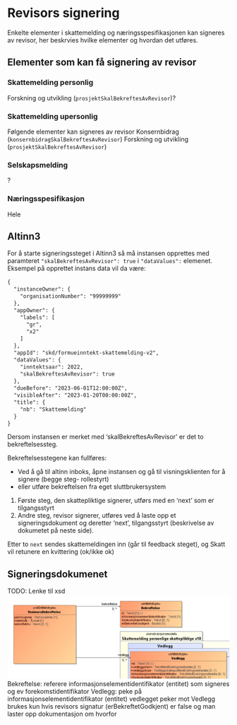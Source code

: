 # Revisors signering
Enkelte elementer i skattemelding og næringsspesifikasjonen kan signeres av revisor, her beskrvies hvilke elementer og hvordan det utføres. 


## Elementer som kan få signering av revisor
### Skattemelding personlig
Forskning og utvikling (`prosjektSkalBekreftesAvRevisor`)?

### Skattemelding upersonlig
Følgende elementer kan signeres av revisor
Konsernbidrag (`konsernbidragSkalBekreftesAvRevisor`)
Forskning og utvikling (`prosjektSkalBekreftesAvRevisor`)

### Selskapsmelding
? 

### Næringsspesifikasjon
Hele

## Altinn3
For å starte signeringssteget i Altinn3 så må instansen opprettes med paramteret
`"skalBekreftesAvRevisor": true` i `"dataValues":` elemenet. Eksempel på opprettet instans data vil da være: 
```
{
  "instanceOwner": {
    "organisationNumber": "99999999"
  },
  "appOwner": {
    "labels": [
      "gr",
      "x2"
    ]
  },
  "appId": "skd/formueinntekt-skattemelding-v2",
  "dataValues": {
    "inntektsaar": 2022,
    "skalBekreftesAvRevisor": true
  },
  "dueBefore": "2023-06-01T12:00:00Z",
  "visibleAfter": "2023-01-20T00:00:00Z",
  "title": {
    "nb": "Skattemelding"
  }
}
```



Dersom instansen er merket med ‘skalBekreftesAvRevisor’ er det to bekreftelsessteg.

Bekreftelsesstegene kan fullføres:
- Ved å gå til altinn inboks, åpne instansen og gå til visningsklienten for å signere (begge steg- rollestyrt) 
- eller utføre bekreftelsen fra eget sluttbrukersystem

1. Første steg, den skattepliktige signerer, utførs med en ‘next’ som er tilgangsstyrt
2. Andre steg, revisor signerer, utføres ved å laste opp et signeringsdokument og deretter ‘next’, tilgangsstyrt
(beskrivelse av dokumetet på neste side). 

Etter to `next` sendes skattemeldingen inn (går til feedback steget), og Skatt vil retunere en kvittering (ok/ikke ok)

## Signeringsdokumenet
TODO: Lenke til xsd
![informasjonsmodell.png](revisors_bekreftelse.png)
Bekreftelse: referere informasjonselementidentifikator (entitet) som signeres og ev forekomstidentifikator
Vedlegg: peke på informasjonselementidentifikator (entitet) vedlegget peker mot
Vedlegg brukes kun hvis revisors signatur (erBekreftetGodkjent) er false og man laster opp dokumentasjon om hvorfor
